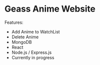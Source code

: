 # Geass Anime Website
Features:
  - Add Anime to WatchList
  - Delete Anime 
- MongoDB
- React
- Node.js / Express.js
- Currently in progress
